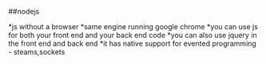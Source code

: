 ##nodejs

*js without a browser
*same engine running google chrome
*you can use js for both your front end and your back end code
*you can also use jquery in the front end and back end
*it has native support for evented programming - steams,sockets

	

